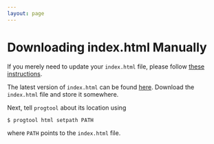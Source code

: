 ```yaml
---
layout: page
---
```


# Downloading index.html Manually

If you merely need to update your `index.html` file, please follow [these instructions](../workflow/update-html.md).

The latest version of `index.html` can be found [here](https://github.com/ucll-programming/frontend/releases/latest).
Download the `index.html` file and store it somewhere.

Next, tell `progtool` about its location using

```bash
$ progtool html setpath PATH
```

where `PATH` points to the `index.html` file.
